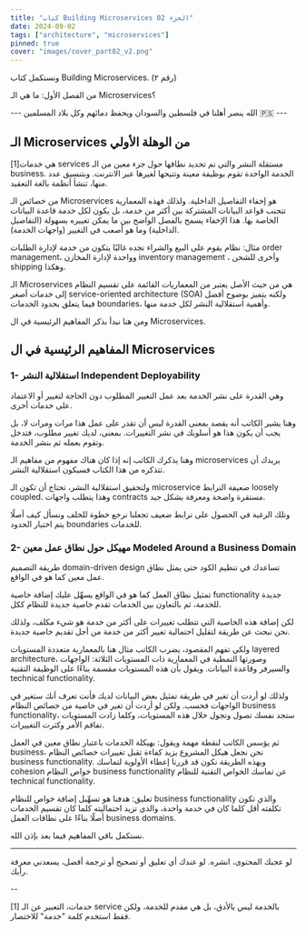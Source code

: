 ```yaml
---
title: "كتاب Building Microservices الجزء 02"
date: 2024-09-02
tags: ["architecture", "microservices"]
pinned: true
cover: "images/cover_part02_v2.png"
---
```


ونستكمل كتاب Building Microservices. (رقم ٢)

من الفصل الأول: ما هي الـ Microservices؟

--- الله ينصر أهلنا في فلسطين والسودان ويحفظ دمائهم وكل بلاد المسلمين 🇵🇸 ---

## الـ Microservices من الوهلة الأولي

هي خدمات[1] services مستقلة النشر والتي تم تحديد نطاقها حول جزء معين من الـ business. الخدمة الواحدة تقوم بوظيفة معينة وتتيحها لغيرها عبر الانترنت. وبتنسيق عدد منها، تنشأ أنظمة بالغة التعقيد.

من خصائص الـ Microservices هو إخفاء التفاصيل الداخلية. ولذلك فهذه المعمارية تتجنب قواعد البيانات المشتركة بين أكثر من خدمة، بل يكون لكل خدمة قاعدة البيانات الخاصة بها.
هذا الإخفاء يسمح بالفصل الواضح بين ما يمكن تغييره بسهولة (التفاصيل الداخلية) وما هو أصعب في التغيير (واجهات الخدمة).

مثال: نظام يقوم على البيع والشراء تجده غالبًا يتكون من خدمة لإدارة الطلبات order management، وواحدة لإدارة المخازن inventory management ، وأخرى للشحن shipping وهكذا.

الـ Microservices هي من حيث الأصل يعتبر من المعماريات القائمة على تقسيم النظام إلى خدمات أصغر  service-oriented architecture (SOA) ولكنه يتميز بوضوح أفضل فيما يتعلق بحدود الخدمات boundaries، وأهمية استقلالية النشر لكل خدمة منها.

ومن هنا نبدأ بذكر المفاهيم الرئيسية في ال Microservices.

## المفاهيم الرئيسية في ال Microservices

### 1- استقلالية النشر Independent Deployability
وهي القدرة على نشر الخدمة بعد عمل التغيير المطلوب دون الحاجة لتغيير أو الاعتماد على خدمات أخرى.

وهنا يشير الكاتب أنه يقصد بمعنى القدرة ليس أن تقدر على عمل هذا مرات ومرات لا، بل يجب أن يكون هذا هو أسلوبك في نشر التغييرات. بمعنى، لديك تغيير مطلوب، فتدخل وتقوم بعمله ثم بنشر الخدمة.

وهنا يذكرك الكاتب إنه إذا كان هناك مفهوم من مفاهيم الـ microservices يريدك أن تتذكره من هذا الكتاب فسيكون استقلالية النشر.

ولتحقيق استقلالية النشر، تحتاج أن تكون الـ microservice ضعيفة الترابط loosely coupled.
وهذا يتطلب واجهات contracts مستقرة واضحة ومعرفة بشكل جيد.

وتلك الرغبة في الحصول على ترابط ضعيف تجعلنا نرجع خطوة للخلف ونسأل كيف أصلًا يتم اختيار الحدود boundaries للخدمات.


### 2- مهيكل حول نطاق عمل معين Modeled Around a Business Domain
طريقة التصميم domain-driven design تساعدك في تنظيم الكود حتى يمثل نطاق عمل معين كما هو في الواقع.

تمثيل نطاق العمل كما هو في الواقع يسهِّل عليك إضافة خاصية functionality جديدة للخدمة، ثم بالتعاون بين الخدمات تقدم خاصية جديدة للنظام ككل.

لكن إضافة هذه الخاصية التي تتطلب تغييرات على أكثر من خدمة هو شيء مكلف، ولذلك نحن نبحث عن طريقة لتقليل احتمالية تغيير أكثر من خدمة من أجل تقديم خاصية جديدة.

ولكي تفهم المقصود، يضرب الكاتب مثال هنا بالمعمارية متعددة المستويات layered architecture، وصورتها النمطية في المعمارية ذات المستويات الثلاثة: الواجهات والسيرفر وقاعدة البيانات. ويقول بأن هذه المستويات مقسمة بناءًا على الوظيفة التقنية technical functionality.

ولذلك لو أردت أن تغير في طريقة تمثيل بعض البيانات لديك فأنت تعرف أنك ستغير في الواجهات فحسب. ولكن لو أردت أن تغير في خاصية من خصائص النظام business functionality، ستجد نفسك تصول وتجول خلال هذه المستويات، وكلما زادت المستويات تفاقم الأمر وكثرت التغييرات.

ثم يؤسس الكاتب لنقطة مهمة ويقول: بهيكلة الخدمات باعتبار نطاق معين في العمل business، نحن نجعل هيكل المشروع يزيد كفاءة تقبل تغييرات خصائص النظام business functionality.
وبهذه الطريقة نكون قد قررنا إعطاء الأولوية لتماسك cohesion خواص النظام business functionality عن تماسك الخواص التقنية للنظام technical functionality.

تعليق: هدفنا هو تسهِّيل إضافة خواص للنظام business functionality والذي تكون تكلفته أقل كلما كان في خدمة واحدة، والذي تزيد احتماليته كلما كان تقسيم الخدمات أصلًا بناءًا على نطاقات العمل business domains.

نستكمل باقي المفاهيم فيما بعد بإذن الله.

---

لو عجبك المحتوى، انشره.
لو عندك أي تعليق أو تصحيح أو ترجمة أفضل، يسعدني معرفة رأيك.

--


[1] خدمات، التعبير عن الـ service بالخدمة ليس بالأدق، بل هي مقدم للخدمة، ولكن فقط استخدم كلمة "خدمة" للاختصار.

